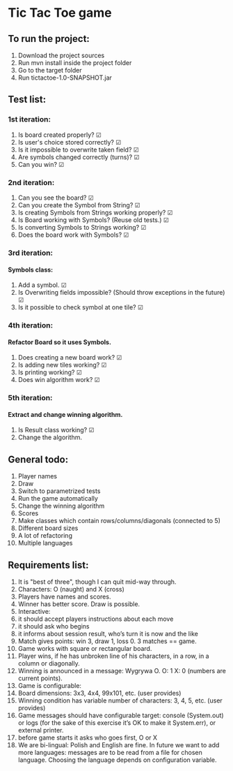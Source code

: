 # Tic Tac Toe game

## To run the project:
1. Download the project sources
2. Run mvn install inside the project folder
3. Go to the target folder
4. Run tictactoe-1.0-SNAPSHOT.jar

## Test list:
### 1st iteration:
1. Is board created properly? ☑
2. Is user's choice stored correctly? ☑
3. Is it impossible to overwrite taken field? ☑
4. Are symbols changed correctly (turns)? ☑
5. Can you win? ☑

### 2nd iteration:
1. Can you see the board? ☑
2. Can you create the Symbol from String? ☑
3. Is creating Symbols from Strings working properly? ☑
4. Is Board working with Symbols? (Reuse old tests.) ☑
5. Is converting Symbols to Strings working? ☑
6. Does the board work with Symbols? ☑

### 3rd iteration:
#### Symbols class:
1. Add a symbol. ☑
2. Is Overwriting fields impossible? (Should throw exceptions in the future) ☑
3. Is it possible to check symbol at one tile? ☑

### 4th iteration:
#### Refactor Board so it uses Symbols.
1. Does creating a new board work? ☑
2. Is adding new tiles working? ☑
3. Is printing working? ☑
4. Does win algorithm work? ☑

### 5th iteration:
#### Extract and change winning algorithm.
1. Is Result class working? ☑
2. Change the algorithm.

## General todo:
1. Player names
2. Draw
3. Switch to parametrized tests
4. Run the game automatically
5. Change the winning algorithm
6. Scores
7. Make classes which contain rows/columns/diagonals (connected to 5)
8. Different board sizes
9. A lot of refactoring
10. Multiple languages


## Requirements list:
1. It is "best of three", though I can quit mid-way through.
2. Characters: O (naught) and X (cross)
3. Players have names and scores.
4. Winner has better score. Draw is possible.
5. Interactive:
6. it should accept players instructions about each move
7. it should ask who begins
8. it informs about session result, who’s turn it is now and the like
9. Match gives points: win 3, draw 1, loss 0. 3 matches == game.
10. Game works with square or rectangular board.
11. Player wins, if he has unbroken line of his characters, in a row, in a column or diagonally.
12. Winning is announced in a message: Wygrywa O. O: 1 X: 0 (numbers are current points).
13. Game is configurable:
14. Board dimensions: 3x3, 4x4, 99x101, etc. (user provides)
15. Winning condition has variable number of characters: 3, 4, 5, etc. (user provides)
16. Game messages should have configurable target: console (System.out) or logs (for the sake of this exercise it’s OK to make it System.err), or external printer.
17. before game starts it asks who goes first, O or X
18. We are bi-lingual: Polish and English are fine. In future we want to add more languages: messages are to be read from a file for chosen language. Choosing the language depends on configuration variable.